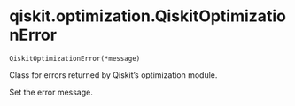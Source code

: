 # qiskit.optimization.QiskitOptimizationError

<span id="undefined" />

`QiskitOptimizationError(*message)`

Class for errors returned by Qiskit’s optimization module.

Set the error message.
